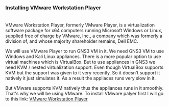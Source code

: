 ### Installing VMware Workstation Player <br> <br>

VMware Workstation Player, formerly VMware Player, is a virtualization software package for x64 computers running Microsoft Windows or Linux, supplied free of charge by VMware, Inc., a company which was formerly a division of, and whose majority shareholder remains, Dell EMC.

We will use VMware Player to run GNS3 VM in it. We need GNS3 VM to use Windows and Kali Linux appliances. There is a more popular option to use virtual machines which is VirtualBox. But to use appliances in GNS3 we need KVM / nested virtualization support. Even though VirtualBox supports KVM but the support was given to it very recently. So it doesn't support it natively it just simulates it. As a result the appliaces runs very slow in it.

But VMware supports KVM natively thus the appliances runs in it smoothly. That's why we will be using VMware. To install VMware palyer first I will go to this link: [VMware Workstation Player](https://customerconnect.vmware.com/downloads/details?downloadGroup=WKST-PLAYER-1700&productId=1377&rPId=97014/)<br><br>
